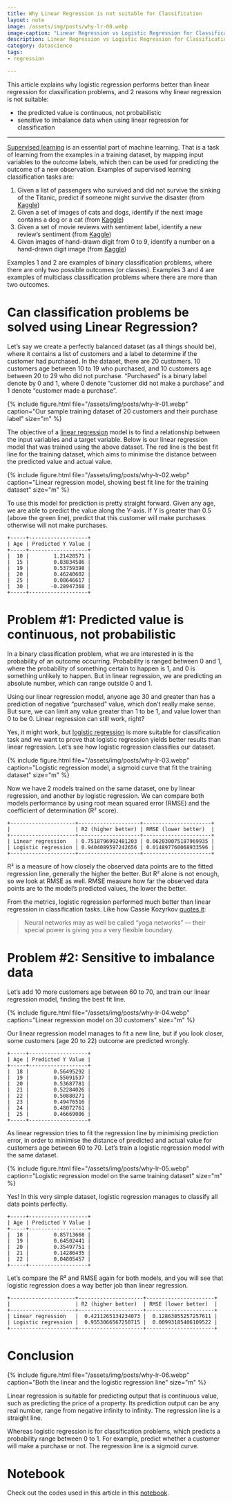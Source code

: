 ```yaml
---
title: Why Linear Regression is not suitable for Classification
layout: note
image: /assets/img/posts/why-lr-00.webp
image-caption: "Linear Regression vs Logistic Regression for Classification Tasks"
description: Linear Regression vs Logistic Regression for Classification Tasks
category: datascience
tags:
- regression

---
```


This article explains why logistic regression performs better than linear regression for classification problems, and 2 reasons why linear regression is not suitable:
- the predicted value is continuous, not probabilistic
- sensitive to imbalance data when using linear regression for classification

---

[Supervised learning](https://en.wikipedia.org/wiki/Supervised_learning) is an essential part of machine learning. That is a task of learning from the examples in a training dataset, by mapping input variables to the outcome labels, which then can be used for predicting the outcome of a new observation. Examples of supervised learning classification tasks are:

1. Given a list of passengers who survived and did not survive the sinking of the Titanic, predict if someone might survive the disaster (from [Kaggle](https://www.kaggle.com/c/titanic/overview))
2. Given a set of images of cats and dogs, identify if the next image contains a dog or a cat (from [Kaggle](https://www.kaggle.com/c/dogs-vs-cats-redux-kernels-edition/overview))
3. Given a set of movie reviews with sentiment label, identify a new review’s sentiment (from [Kaggle](https://www.kaggle.com/c/movie-review-sentiment-analysis-kernels-only/overview))
4. Given images of hand-drawn digit from 0 to 9, identify a number on a hand-drawn digit image (from [Kaggle](https://www.kaggle.com/c/digit-recognizer/overview))

Examples 1 and 2 are examples of binary classification problems, where there are only two possible outcomes (or classes). Examples 3 and 4 are examples of multiclass classification problems where there are more than two outcomes.

# Can classification problems be solved using Linear Regression?
Let’s say we create a perfectly balanced dataset (as all things should be), where it contains a list of customers and a label to determine if the customer had purchased. In the dataset, there are 20 customers. 10 customers age between 10 to 19 who purchased, and 10 customers age between 20 to 29 who did not purchase. “Purchased” is a binary label denote by 0 and 1, where 0 denote “customer did not make a purchase” and 1 denote “customer made a purchase”.

{% include figure.html
  file="/assets/img/posts/why-lr-01.webp"
  caption="Our sample training dataset of 20 customers and their purchase label"
  size="m"
%}

The objective of a [linear regression](https://en.wikipedia.org/wiki/Linear_regression) model is to find a relationship between the input variables and a target variable. Below is our linear regression model that was trained using the above dataset. The red line is the best fit line for the training dataset, which aims to minimise the distance between the predicted value and actual value.

{% include figure.html
  file="/assets/img/posts/why-lr-02.webp"
  caption="Linear regression model, showing best fit line for the training dataset"
  size="m"
%}

To use this model for prediction is pretty straight forward. Given any age, we are able to predict the value along the Y-axis. If Y is greater than 0.5 (above the green line), predict that this customer will make purchases otherwise will not make purchases.

```
+-----+-------------------+
| Age | Predicted Y Value |
+-----+-------------------+
|  10 |        1.21428571 |
|  15 |        0.83834586 |
|  19 |        0.53759398 |
|  20 |        0.46240602 |
|  25 |        0.08646617 |
|  30 |       -0.28947368 |
+-----+-------------------+
```

# Problem #1: Predicted value is continuous, not probabilistic

In a binary classification problem, what we are interested in is the probability of an outcome occurring. Probability is ranged between 0 and 1, where the probability of something certain to happen is 1, and 0 is something unlikely to happen. But in linear regression, we are predicting an absolute number, which can range outside 0 and 1.

Using our linear regression model, anyone age 30 and greater than has a prediction of negative “purchased” value, which don’t really make sense. But sure, we can limit any value greater than 1 to be 1, and value lower than 0 to be 0. Linear regression can still work, right?

Yes, it might work, but [logistic regression](https://en.wikipedia.org/wiki/Logistic_regression) is more suitable for classification task and we want to prove that logistic regression yields better results than linear regression. Let’s see how logistic regression classifies our dataset.

{% include figure.html
  file="/assets/img/posts/why-lr-03.webp"
  caption="Logistic regression model, a sigmoid curve that fit the training dataset"
  size="m"
%}

Now we have 2 models trained on the same dataset, one by linear regression, and another by logistic regression. We can compare both models performance by using root mean squared error (RMSE) and the coefficient of determination (R² score).

```
+---------------------+--------------------+----------------------+
|                     | R2 (higher better) | RMSE (lower better)  |
+---------------------+--------------------+----------------------+
| Linear regression   | 0.7518796992481203 | 0.062030075187969935 |
| Logistic regression | 0.9404089597242656 | 0.014897760068933596 |
+---------------------+--------------------+----------------------+
```

R² is a measure of how closely the observed data points are to the fitted regression line, generally the higher the better. But R² alone is not enough, so we look at RMSE as well. RMSE measure how far the observed data points are to the model’s predicted values, the lower the better.

From the metrics, logistic regression performed much better than linear regression in classification tasks. Like how Cassie Kozyrkov [quotes it](https://hackernoon.com/machine-learning-is-the-emperor-wearing-clothes-59933d12a3cc):

> Neural networks may as well be called “yoga networks” — their special power is giving you a very flexible boundary.

# Problem #2: Sensitive to imbalance data

Let’s add 10 more customers age between 60 to 70, and train our linear regression model, finding the best fit line.

{% include figure.html
  file="/assets/img/posts/why-lr-04.webp"
  caption="Linear regression model on 30 customers"
  size="m"
%}

Our linear regression model manages to fit a new line, but if you look closer, some customers (age 20 to 22) outcome are predicted wrongly.

```
+-----+-------------------+
| Age | Predicted Y Value |
+-----+-------------------+
|  18 |        0.56495292 |
|  19 |        0.55091537 |
|  20 |        0.53687781 |
|  21 |        0.52284026 |
|  22 |        0.50880271 |
|  23 |        0.49476516 |
|  24 |        0.48072761 |
|  25 |        0.46669006 |
+-----+-------------------+
```

As linear regression tries to fit the regression line by minimising prediction error, in order to minimise the distance of predicted and actual value for customers age between 60 to 70. Let’s train a logistic regression model with the same dataset.

{% include figure.html
  file="/assets/img/posts/why-lr-05.webp"
  caption="Logistic regression model on the same training dataset"
  size="m"
%}

Yes! In this very simple dataset, logistic regression manages to classify all data points perfectly.

```
+-----+-------------------+
| Age | Predicted Y Value |
+-----+-------------------+
|  18 |        0.85713668 |
|  19 |        0.64502441 |
|  20 |        0.35497751 |
|  21 |        0.14286435 |
|  22 |        0.04805457 |
+-----+-------------------+
```

Let’s compare the R² and RMSE again for both models, and you will see that logistic regression does a way better job than linear regression.

```
+---------------------+---------------------+----------------------+
|                     | R2 (higher better)  | RMSE (lower better)  |
+---------------------+---------------------+----------------------+
| Linear regression   |  0.4211265134234073 |  0.12863855257257611 |
| Logistic regression |  0.9553066567250715 |  0.00993185406109522 |
+---------------------+---------------------+----------------------+
```

# Conclusion

{% include figure.html
  file="/assets/img/posts/why-lr-06.webp"
  caption="Both the linear and the logistic regression line"
  size="m"
%}

Linear regression is suitable for predicting output that is continuous value, such as predicting the price of a property. Its prediction output can be any real number, range from negative infinity to infinity. The regression line is a straight line.

Whereas logistic regression is for classification problems, which predicts a probability range between 0 to 1. For example, predict whether a customer will make a purchase or not. The regression line is a sigmoid curve.

# Notebook

Check out the codes used in this article in this [notebook](https://gist.github.com/jinglescode/c0a3065dfb0fdc03287938cc600489a3).

<script src="https://gist.github.com/jinglescode/c0a3065dfb0fdc03287938cc600489a3.js"></script>
